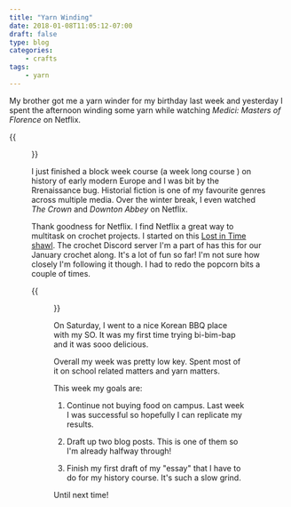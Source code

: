 ```yaml
---
title: "Yarn Winding"
date: 2018-01-08T11:05:12-07:00
draft: false
type: blog
categories:
    - crafts
tags:
    - yarn
---
```


My brother got me a yarn winder for my birthday last week and yesterday I spent the afternoon winding some yarn while watching *Medici: Masters of Florence* on Netflix.

{{<figure src="http://res.cloudinary.com/dvozrk6m8/image/upload/v1515440488/yarn-winding_ocwwmq.png" title="Yarn that has been winded">}}

I just finished a block week course (a week long course ) on history of early modern Europe and I was bit by the Rrenaissance bug. Historial fiction is one of my favourite genres across multiple media. Over the winter break, I even watched *The Crown* and *Downton Abbey* on Netflix.

Thank goodness for Netflix. I find Netflix a great way to multitask on crochet projects. I started on this [Lost in Time shawl](https://www.ravelry.com/patterns/library/lost-in-time). The crochet Discord server I'm a part of has this for our January crochet along. It's a lot of fun so far! I'm not sure how closely I'm following it though. I had to redo the popcorn bits a couple of times.

{{<figure src="http://res.cloudinary.com/dvozrk6m8/image/upload/v1515440491/lost-in-time-shawl_q5wkal.png" title="Beginnings of my lost in time shawl">}}

On Saturday, I went to a nice Korean BBQ place with my SO. It was my first time trying bi-bim-bap and it was sooo delicious.

Overall my week was pretty low key. Spent most of it on school related matters and yarn matters.

This week my goals are:

1. Continue not buying food on campus. Last week I was successful so hopefully I can replicate my results.

2. Draft up two blog posts. This is one of them so I'm already halfway through!

3. Finish my first draft of my "essay" that I have to do for my history course. It's such a slow grind.

Until next time!